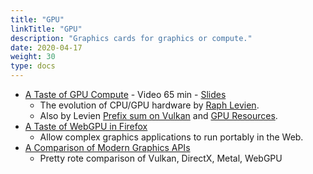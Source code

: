 ```yaml
---
title: "GPU"
linkTitle: "GPU"
description: "Graphics cards for graphics or compute."
date: 2020-04-17
weight: 30
type: docs
---
```

* [A Taste of GPU Compute](https://youtu.be/eqkAaplKBc4) - Video 65 min - [Slides](https://docs.google.com/presentation/d/1FRH81IW9RffkJjm6ILFZ...)
  * The evolution of CPU/GPU hardware by [Raph Levien](https://raph.levien.com/).
  * Also by Levien [Prefix sum on Vulkan](https://raphlinus.github.io/gpu/2020/04/30/prefix-sum.html) and [GPU Resources](https://raphlinus.github.io/gpu/2020/02/12/gpu-resources.html).
* [A Taste of WebGPU in Firefox](https://hacks.mozilla.org/2020/04/experimental-webgpu-in-firefox/)
  * Allow complex graphics applications to run portably in the Web.
* [A Comparison of Modern Graphics APIs](https://alain.xyz/blog/comparison-of-modern-graphics-apis)
  * Pretty rote comparison of Vulkan, DirectX, Metal, WebGPU
 